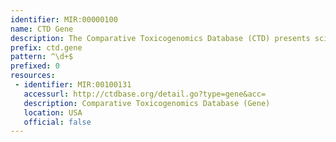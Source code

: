 ```yaml
---
identifier: MIR:00000100
name: CTD Gene
description: The Comparative Toxicogenomics Database (CTD) presents scientifically reviewed and curated information on chemicals, relevant genes and proteins, and their interactions in vertebrates and invertebrates. It integrates sequence, reference, species, microarray, and general toxicology information to provide a unique centralized resource for toxicogenomic research. The database also provides visualization capabilities that enable cross-species comparisons of gene and protein sequences.
prefix: ctd.gene
pattern: ^\d+$
prefixed: 0
resources:
 - identifier: MIR:00100131
   accessurl: http://ctdbase.org/detail.go?type=gene&acc=
   description: Comparative Toxicogenomics Database (Gene)
   location: USA
   official: false
---
```

